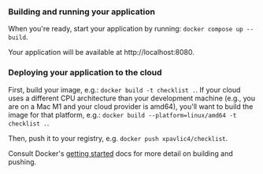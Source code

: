 ### Building and running your application

When you're ready, start your application by running:
`docker compose up --build`.

Your application will be available at http://localhost:8080.

### Deploying your application to the cloud

First, build your image, e.g.: `docker build -t checklist .`.
If your cloud uses a different CPU architecture than your development
machine (e.g., you are on a Mac M1 and your cloud provider is amd64),
you'll want to build the image for that platform, e.g.:
`docker build --platform=linux/amd64 -t checklist .`.

Then, push it to your registry, e.g. `docker push xpavlic4/checklist`.

Consult Docker's [getting started](https://docs.docker.com/go/get-started-sharing/)
docs for more detail on building and pushing.
